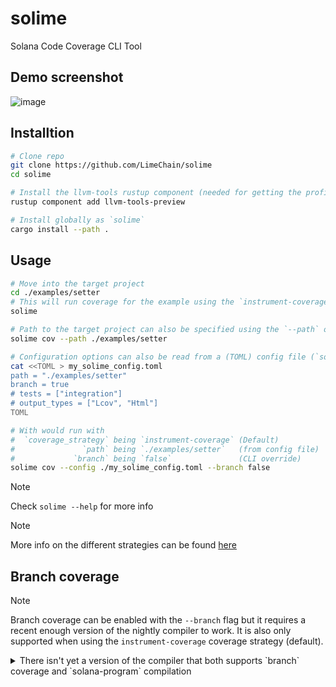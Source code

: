 # solime
Solana Code Coverage CLI Tool

## Demo screenshot

![image](https://github.com/user-attachments/assets/e2cc4dd9-e288-43f3-8378-a935496c2821)

## Installtion

```bash
# Clone repo
git clone https://github.com/LimeChain/solime
cd solime

# Install the llvm-tools rustup component (needed for getting the profiling info on stable, i.e. when using the `instrument-coverage` strategy)
rustup component add llvm-tools-preview

# Install globally as `solime`
cargo install --path .
```

## Usage

```bash
# Move into the target project
cd ./examples/setter
# This will run coverage for the example using the `instrument-coverage` strategy without `branch` info
solime

# Path to the target project can also be specified using the `--path` option
solime cov --path ./examples/setter

# Configuration options can also be read from a (TOML) config file (`solime.toml` by default)
cat <<TOML > my_solime_config.toml
path = "./examples/setter"
branch = true
# tests = ["integration"]
# output_types = ["Lcov", "Html"]
TOML

# With would run with
#  `coverage_strategy` being `instrument-coverage` (Default)
#               `path` being `./examples/setter`   (from config file)
#             `branch` being `false`               (CLI override)
solime cov --config ./my_solime_config.toml --branch false
```

> [!NOTE]
> Check `solime --help` for more info

> [!NOTE]
> More info on the different strategies can be found [here](https://doc.rust-lang.org/beta/rustc/instrument-coverage.html)

## Branch coverage

> [!NOTE]
> Branch coverage can be enabled with the `--branch` flag but it requires a recent enough version of the nightly compiler to work.
> It is also only supported when using the `instrument-coverage` coverage strategy (default).

<details>
  <summary>There isn't yet a version of the compiler that both supports `branch` coverage and `solana-program` compilation</summary>

  - To support the `rustc` [`coverage-options` setting](https://doc.rust-lang.org/rustc/instrument-coverage.html#-z-coverage-optionsoptions) (telling `rustc` _how to gather coverage information_), we need a recent version of the compiler ([this](https://github.com/rust-lang/rust/pull/122226) (seen in `1.78.0`) for simple branch coverage and [this](https://github.com/rust-lang/rust/pull/123409) (seen in `1.79.0`) for [advanced `mcdc` branch coverage](https://en.wikipedia.org/wiki/Modified_condition/decision_coverage))
  - Our solana programs transitively depend on `ahash`: `solana-program v1.18.1` (latest) -> `borsh v0.9.3` -> `hashbrown v0.11.2` -> `ahash v0.7.7`
      - `solana-program` also [sets](https://github.com/solana-labs/solana/blob/27eff8408b7223bb3c4ab70523f8a8dca3ca6645/sdk/program/Cargo.toml#L12) its `rust-version` to be `1.75.0` for the whole `platform-tools` suite, `solana-program-library` [does too](https://github.com/solana-labs/solana-program-library/blob/8f832e628bac06bf8fa34497ae0b3e0e8c3d0653/rust-toolchain.toml#L2)
  - Unfortunately, since `Rust` removed support for the `stdsimd` feature [here](https://github.com/rust-lang/rust/pull/117372) (seen in `1.78.0`), `ahash v0.7.7` [breaks](https://github.com/tkaitchuck/aHash/issues/200)
  - This is [fixed](https://github.com/tkaitchuck/aHash/pull/183) in `ahash v0.8.0`, but we _cannot_ directly update the version used by `solana-program`.
      - We can try to use `Cargo patches` to force the version of `ahash` but they do not work for transitive dependencies (only for top-level ones, i.e. the ones in our `Cargo.toml`s)
  - The last version of the `Rust` compiler from before the removal of `stdsimd` is `nightly-2024-02-04`, but it does not yet include support for `-Z coverage-options` (introduced roughly a month later)

  Possible long-term solutions:
  - The `solana` ecosystem moves to a newer version of the `Rust` compiler
    Have no details about such intentions, haven't researched, will probably not be soon
  - `Cargo patches` start working for transitive dependencies
    Unlikely, since it would be a nontrivial task to select the exact dependencies you want to patch

  **TLDR**: we either chose to support `branch` coverage or the ability to compile solana programs (IMO the second is a far more important requirement)
</details>

